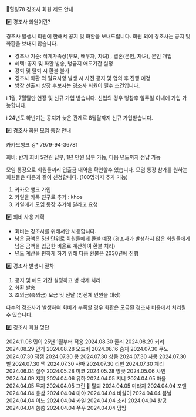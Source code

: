 🌈힐링78 경조사 회원 제도 안내

#️⃣ 경조사 회원이란?

경조사 발생시 회원에 한해서 공지 및 화환을 보내드립니다. 
회원 외에 경조사는 공지 및 화환을 보내지 않습니다.

- 경조사 기준: 직계가족상(부모, 배우자, 자녀) , 결혼(본인, 자녀), 본인 개업
- 혜택: 공지 및 화환 발송, 벙금지 애도기간 설정
- 강퇴 및 탈퇴 시 환불 불가
- 경조사 화환 외 필요사항 발생 시 사전 공지 및 협의 후 진행 예정 
- 방장 선출시 방장 후보자는 경조사 회원이 필수 조건입니다.

ℹ️ 1월, 7월달만 연장 및 신규 가입 받습니다.
신입의 경우 벙참후 일주일 이내에 가입 가능합니다.

ℹ️ 24년도 하반기는 공지가 늦은 관계로
8월달까지 신규 가입받습니다.

#️⃣ 경조사 회원 모임 통장 안내

카카오뱅크 강* 7979-94-36781

회비: 반기 회비 5천원 납부, 1년 만원 납부 가능, 다음 년도까지 선납 가능

모임 통장으로 회원들끼리 입출금 내역을 확인할수 있습니다.
모임 통장 참가를 원하는 회원들은 다음과 같이 신청합니다.
(100명까지 추가 가능)

1) 카카오 뱅크 가입
2) 카일을 카톡 친구로 추가 : khos
3) 카일에게 모임 통장 추가해 달라고 요청

#️⃣ 회비 사용 계획

- 회비는 경조사를 위해서만 사용합니다.
- 남은 금액은 5년 단위로 회원들에게 환불 예정
(경조사가 발생하지 않은 회원들에게 남은 금액을 입금한 비율로 계산하여 환불 처리)
- 년도 계산을 편하게 하기 위해 다음 환불은 2030년에 진행

#️⃣ 경조사 발생시 절차

1. 공지 및 애도 기간 설정하고 벙 삭제 처리
2. 화환 발송
3. 조의금(축의금) 모금 및 전달 (방전체 인원을 대상)

다수의 경조사가 발생하여 회비가 부족할 경우 화환은 모금된 경조사 비용에서 처리될 수 있습니다.

#️⃣ 경조사 회원 명단

2024.11.08 민이 25년 1월부터 적용
2024.08.30 졸리
2024.08.29 커리
2024.08.29 안개
2024.08.28 오드비
2024.08.16 승재
2024.07.30 쿠노
2024.07.30 잼잼
2024.07.30 콩
2024.07.30 상큼
2024.07.30 자몽
2024.07.30 별
2024.07.30 맥
2024.07.30 사마
2024.07.30 리번
2024.07.30 체리
2024.06.04 질주
2024.05.28 미코
2024.05.28 방긋
2024.05.06 샤인
2024.04.09 지지
2024.04.06 유하
2024.04.05 지니
2024.04.05 마을
2024.04.05 무지
2024.04.05 그린 🚫 탈퇴
2024.04.05 미라지
2024.04.04 포맨
2024.04.04 응삼
2024.04.04 마야
2024.04.04 비실이
2024.04.04 봄날
2024.04.04 이노
2024.04.04 카일
2024.04.04 소리
2024.04.04 창공 
2024.04.04 쏭쏭
2024.04.04 쭈우
2024.04.04 땅땅
